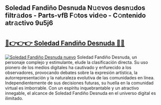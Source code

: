 ## Soledad Fandiño Desnuda N𝚞𝚎vos desn𝚞dos filtr𝚊dos - Parts-vfB F𝚘tos vid𝚎o - C𝚘ntenido atr𝚊ctivo 9u5j6

# <h2><a href="http://mb2b8x.tromn.icu/?c=Soledad+Fandi%c3%b1o+Desnuda">🔗👉👉👉 Soledad Fandiño Desnuda 🔗🔗</a></h2>

[![Soledad Fandiño Desnuda nuevo](https://i.imgur.com/pEAQMta.gif)](http://mb2b8x.tromn.icu/?c=Soledad+Fandi%c3%b1o+Desnuda)
Soledad Fandiño Desnuda, un personaje complejo y estimulante, elude la clasificación directa. Su uso pionero de los medios digitales ha cautivado y enfurecido a los observadores, provocando debates sobre la expresión artística, la autorrepresentación y la naturaleza evolutiva de las comunidades en línea. Independientemente de sus decisiones futuras, su huella en la comunidad virtual es imborrable. Con un espíritu inquebrantable y un atractivo innegable, el alcance de Soledad Fandiño Desnuda en el universo digital es ilimitado.
